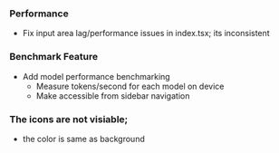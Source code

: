 ### Performance
- Fix input area lag/performance issues in index.tsx; its inconsistent

### Benchmark Feature
- Add model performance benchmarking
  - Measure tokens/second for each model on device
  - Make accessible from sidebar navigation

### The icons are not visiable;
- the color is same as background